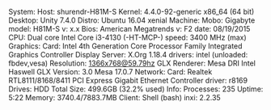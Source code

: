 System:    Host: shurendr-H81M-S Kernel: 4.4.0-92-generic x86_64 (64 bit)
           Desktop: Unity 7.4.0  Distro: Ubuntu 16.04 xenial
Machine:   Mobo: Gigabyte model: H81M-S v: x.x
           Bios: American Megatrends v: F2 date: 08/19/2015
CPU:       Dual core Intel Core i3-4130 (-HT-MCP-) speed: 3400 MHz (max)
Graphics:  Card: Intel 4th Generation Core Processor Family Integrated Graphics Controller
           Display Server: X.Org 1.18.4 drivers: intel (unloaded: fbdev,vesa)
           Resolution: 1366x768@59.79hz
           GLX Renderer: Mesa DRI Intel Haswell GLX Version: 3.0 Mesa 17.0.7
Network:   Card: Realtek RTL8111/8168/8411 PCI Express Gigabit Ethernet Controller
           driver: r8169
Drives:    HDD Total Size: 499.6GB (32.2% used)
Info:      Processes: 235 Uptime: 5:22 Memory: 3740.4/7883.7MB
           Client: Shell (bash) inxi: 2.2.35
